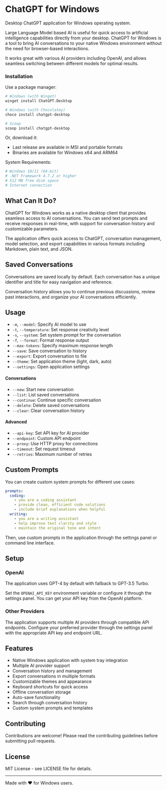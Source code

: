 # ChatGPT for Windows

Desktop ChatGPT application for Windows operating system.

Large Language Model based AI is useful for quick access to artificial intelligence capabilities directly from your desktop. ChatGPT for Windows is a tool to bring AI conversations to your native Windows environment without the need for browser-based interactions.

It works great with various AI providers including OpenAI, and allows seamless switching between different models for optimal results.

### Installation

Use a package manager:

```bash
# Windows (with Winget)
winget install ChatGPT.Desktop

# Windows (with Chocolatey)
choco install chatgpt-desktop

# Scoop
scoop install chatgpt-desktop
```

Or, download it:

- Last release are available in MSI and portable formats
- Binaries are available for Windows x64 and ARM64

System Requirements:

```bash
# Windows 10/11 (64-bit)
# .NET Framework 4.7.2 or higher
# 512 MB free disk space
# Internet connection
```

## What Can It Do?

ChatGPT for Windows works as a native desktop client that provides seamless access to AI conversations. You can send text prompts and receive responses in real-time, with support for conversation history and customizable parameters.

The application offers quick access to ChatGPT, conversation management, model selection, and export capabilities in various formats including Markdown, plain text, and JSON.

## Saved Conversations

Conversations are saved locally by default. Each conversation has a unique identifier and title for easy navigation and reference.

Conversation history allows you to continue previous discussions, review past interactions, and organize your AI conversations efficiently.

## Usage

- `-m`, `--model`: Specify AI model to use
- `-t`, `--temperature`: Set response creativity level  
- `-s`, `--system`: Set system prompt for the conversation
- `-f`, `--format`: Format response output
- `--max-tokens`: Specify maximum response length
- `--save`: Save conversation to history
- `--export`: Export conversation to file
- `--theme`: Set application theme (light, dark, auto)
- `--settings`: Open application settings

#### Conversations

- `--new`: Start new conversation
- `--list`: List saved conversations
- `--continue`: Continue specific conversation
- `--delete`: Delete saved conversations
- `--clear`: Clear conversation history

#### Advanced

- `--api-key`: Set API key for AI provider
- `--endpoint`: Custom API endpoint
- `--proxy`: Use HTTP proxy for connections
- `--timeout`: Set request timeout
- `--retries`: Maximum number of retries

## Custom Prompts

You can create custom system prompts for different use cases:

```yaml
prompts:
  coding:
    - you are a coding assistant
    - provide clean, efficient code solutions
    - include brief explanations when helpful
  writing:
    - you are a writing assistant
    - help improve text clarity and style
    - maintain the original tone and intent
```

Then, use custom prompts in the application through the settings panel or command line interface.

## Setup

### OpenAI

The application uses GPT-4 by default with fallback to GPT-3.5 Turbo.

Set the `OPENAI_API_KEY` environment variable or configure it through the settings panel. You can get your API key from the OpenAI platform.

### Other Providers

The application supports multiple AI providers through compatible API endpoints. Configure your preferred provider through the settings panel with the appropriate API key and endpoint URL.

## Features

- Native Windows application with system tray integration
- Multiple AI provider support
- Conversation history and management
- Export conversations in multiple formats
- Customizable themes and appearance
- Keyboard shortcuts for quick access
- Offline conversation storage
- Auto-save functionality
- Search through conversation history
- Custom system prompts and templates

## Contributing

Contributions are welcome! Please read the contributing guidelines before submitting pull requests.

## License

MIT License - see LICENSE file for details.

---

Made with ❤️ for Windows users.
